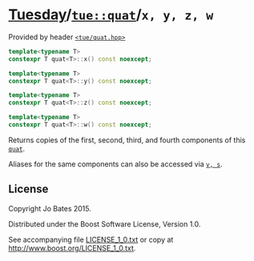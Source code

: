 [Tuesday](../../../README.md)/[`tue::quat`](../../headers/quat.md)/`x, y, z, w`
==============================================================================
Provided by header [`<tue/quat.hpp>`](../../headers/quat.md)

```c++
template<typename T>
constexpr T quat<T>::x() const noexcept;

template<typename T>
constexpr T quat<T>::y() const noexcept;

template<typename T>
constexpr T quat<T>::z() const noexcept;

template<typename T>
constexpr T quat<T>::w() const noexcept;
```

Returns copies of the first, second, third, and fourth components of this
[`quat`](../../headers/quat.md).

Aliases for the same components can also be accessed via [`v, s`](vs.md).

License
-------
Copyright Jo Bates 2015.

Distributed under the Boost Software License, Version 1.0.

See accompanying file [LICENSE_1_0.txt](../../../LICENSE_1_0.txt) or copy at
http://www.boost.org/LICENSE_1_0.txt.
